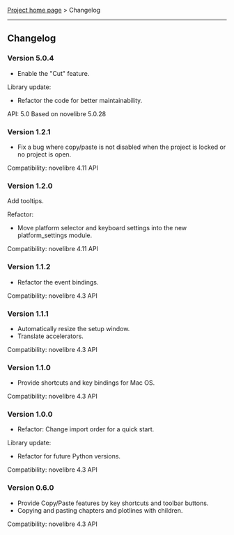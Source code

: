 [Project home page](../) > Changelog

------------------------------------------------------------------------

## Changelog

### Version 5.0.4

- Enable the "Cut" feature.

Library update:
- Refactor the code for better maintainability.

API: 5.0
Based on novelibre 5.0.28

### Version 1.2.1

- Fix a bug where copy/paste is not disabled when the project is locked or no project is open.

Compatibility: novelibre 4.11 API

### Version 1.2.0

Add tooltips.

Refactor:
- Move platform selector and keyboard settings into the new platform_settings module.

Compatibility: novelibre 4.11 API

### Version 1.1.2

- Refactor the event bindings.

Compatibility: novelibre 4.3 API

### Version 1.1.1

- Automatically resize the setup window.
- Translate accelerators.

Compatibility: novelibre 4.3 API

### Version 1.1.0

- Provide shortcuts and key bindings for Mac OS.

Compatibility: novelibre 4.3 API

### Version 1.0.0

- Refactor: Change import order for a quick start.

Library update:
- Refactor for future Python versions.

Compatibility: novelibre 4.3 API

### Version 0.6.0

- Provide Copy/Paste features by key shortcuts and toolbar buttons.
- Copying and pasting chapters and plotlines with children.

Compatibility: novelibre 4.3 API
